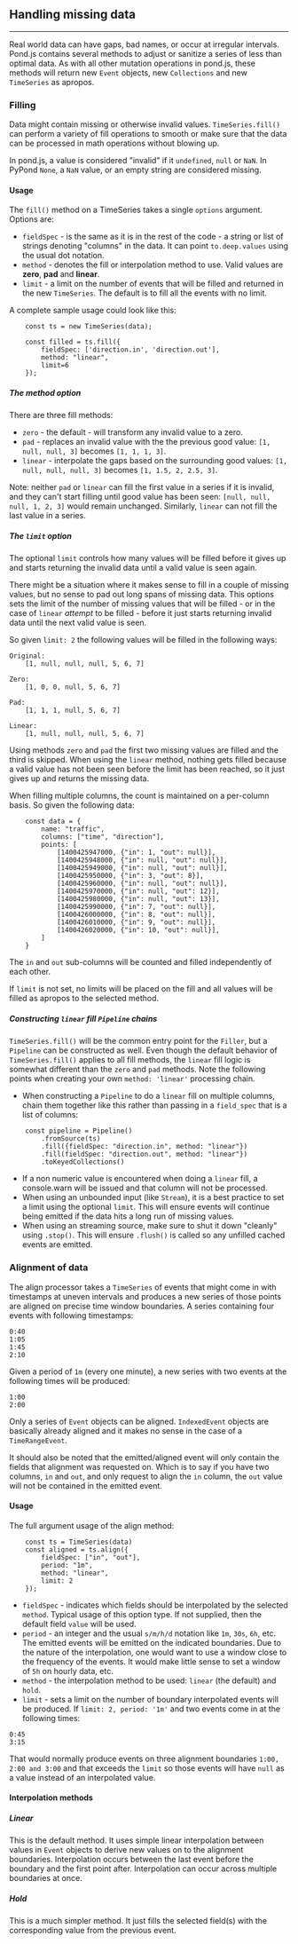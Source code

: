 ## Handling missing data
---
Real world data can have gaps, bad names, or occur at irregular intervals. Pond.js contains several methods to adjust or sanitize a series of less than optimal data. As with all other mutation operations in pond.js, these methods will return new `Event` objects, new `Collections` and new `TimeSeries` as apropos.

### Filling

Data might contain missing or otherwise invalid values. `TimeSeries.fill()` can perform a variety of fill operations to smooth or make sure that the data can be processed in math operations without blowing up.

In pond.js, a value is considered "invalid" if it `undefined`, `null` or `NaN`. In PyPond `None`, a `NaN` value, or an empty string are considered missing.

#### Usage

The `fill()` method on a TimeSeries takes a single `options` argument. Options are:
* `fieldSpec` - is the same as it is in the rest of the code - a string or list of strings denoting "columns" in the data. It can point `to.deep.values` using the usual dot notation.
* `method` - denotes the fill or interpolation method to use. Valid values are **zero**, **pad** and **linear**.
* `limit` - a limit on the number of events that will be filled and returned in the new `TimeSeries`. The default is to fill all the events with no limit.

A complete sample usage could look like this:

```
    const ts = new TimeSeries(data);

    const filled = ts.fill({
        fieldSpec: ['direction.in', 'direction.out'],
        method: "linear",
        limit=6
    });
```

##### The method option

There are three fill methods:

* `zero` - the default - will transform any invalid value to a zero.
* `pad` - replaces an invalid value with the the previous good value: `[1, null, null, 3]` becomes `[1, 1, 1, 3]`.
* `linear` - interpolate the gaps based on the surrounding good values: `[1, null, null, null, 3]` becomes `[1, 1.5, 2, 2.5, 3]`.

Note: neither `pad` or `linear` can fill the first value in a series if it is invalid, and they can't start filling until good value has been seen: `[null, null, null, 1, 2, 3]` would remain unchanged. Similarly, `linear` can not fill the last value in a series.

##### The `limit` option

The optional `limit` controls how many values will be filled before it gives up and starts returning the invalid data until a valid value is seen again.

There might be a situation where it makes sense to fill in a couple of missing values, but no sense to pad out long spans of missing data. This options sets the limit of the number of missing values that will be filled - or in the case of `linear` *attempt* to be filled - before it just starts returning invalid data until the next valid value is seen.

So given `limit: 2` the following values will be filled in the following ways:

```
Original:
    [1, null, null, null, 5, 6, 7]

Zero:
    [1, 0, 0, null, 5, 6, 7]

Pad:
    [1, 1, 1, null, 5, 6, 7]

Linear:
    [1, null, null, null, 5, 6, 7]
```

Using methods `zero` and `pad` the first two missing values are filled and the third is skipped. When using the `linear` method, nothing gets filled because a valid value has not been seen before the limit has been reached, so it just gives up and returns the missing data.

When filling multiple columns, the count is maintained on a per-column basis.  So given the following data:

```
    const data = {
        name: "traffic",
        columns: ["time", "direction"],
        points: [
            [1400425947000, {"in": 1, "out": null}],
            [1400425948000, {"in": null, "out": null}],
            [1400425949000, {"in": null, "out": null}],
            [1400425950000, {"in": 3, "out": 8}],
            [1400425960000, {"in": null, "out": null}],
            [1400425970000, {"in": null, "out": 12}],
            [1400425980000, {"in": null, "out": 13}],
            [1400425990000, {"in": 7, "out": null}],
            [1400426000000, {"in": 8, "out": null}],
            [1400426010000, {"in": 9, "out": null}],
            [1400426020000, {"in": 10, "out": null}],
        ]
    }
```

The `in` and `out` sub-columns will be counted and filled independently of each other.

If `limit` is not set, no limits will be placed on the fill and all values will be filled as apropos to the selected method.

##### Constructing `linear` fill `Pipeline` chains

`TimeSeries.fill()` will be the common entry point for the `Filler`, but a `Pipeline` can be constructed as well. Even though the default behavior of `TimeSeries.fill()` applies to all fill methods, the `linear` fill logic is somewhat different than the `zero` and `pad` methods. Note the following points when creating your own `method: 'linear'` processing chain.

* When constructing a `Pipeline` to do a `linear` fill on multiple columns, chain them together like this rather than passing in a `field_spec` that is a list of columns:
```
    const pipeline = Pipeline()
        .fromSource(ts)
        .fill({fieldSpec: "direction.in", method: "linear"})
        .fill(fieldSpec: "direction.out", method: "linear"})
        .toKeyedCollections()
```
* If a non numeric value is encountered when doing a `linear` fill, a console.warn will be issued and that column will not be processed.
* When using an unbounded input (like `Stream`), it is a best practice to set a limit using the optional `limit`. This will ensure events will continue being emitted if the data hits a long run of missing values.
* When using an streaming source, make sure to shut it down "cleanly" using `.stop()`. This will ensure `.flush()` is called so any unfilled cached events are emitted.

### Alignment of data

The align processor takes a `TimeSeries` of events that might come in with timestamps at uneven intervals and produces a new series of those points are aligned on precise time window boundaries.  A series containing four events with following timestamps:

```
0:40
1:05
1:45
2:10
```

Given a period of `1m` (every one minute), a new series with two events at the following times will be produced:

```
1:00
2:00
```

Only a series of `Event` objects can be aligned. `IndexedEvent` objects are basically already aligned and it makes no sense in the case of a `TimeRangeEvent`.

It should also be noted that the emitted/aligned event will only contain the fields that alignment was requested on. Which is to say if you have two columns, `in` and `out`, and only request to align the `in` column, the `out` value will not be contained in the emitted event.

#### Usage

The full argument usage of the align method:

```
    const ts = TimeSeries(data)
    const aligned = ts.align({
        fieldSpec: ["in", "out"],
        period: "1m",
        method: "linear",
        limit: 2
    });
```

* `fieldSpec` - indicates which fields should be interpolated by the selected `method`. Typical usage of this option type. If not supplied, then the default field `value` will be used.
* `period` - an integer and the usual `s/m/h/d` notation like `1m`, `30s`, `6h`, etc. The emitted events will be emitted on the indicated boundaries. Due to the nature of the interpolation, one would want to use a window close to the frequency of the events. It would make little sense to set a window of `5h` on hourly data, etc.
* `method` - the interpolation method to be used: `linear` (the default) and `hold`.
* `limit` - sets a limit on the number of boundary interpolated events will be produced. If `limit: 2, period: '1m'` and two events come in at the following times:

```
0:45
3:15
```

That would normally produce events on three alignment boundaries `1:00, 2:00 and 3:00` and that exceeds the `limit` so those events will have `null` as a value instead of an interpolated value.

#### Interpolation methods

##### Linear

This is the default method. It uses simple linear interpolation between values in `Event` objects to derive new values on to the alignment boundaries. Interpolation occurs between the last event before the boundary and the first point after. Interpolation can occur across multiple boundaries at once.

##### Hold

This is a much simpler method. It just fills the selected field(s) with the corresponding value from the previous event.

